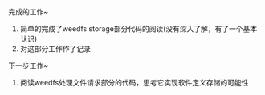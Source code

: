 完成的工作~

1. 简单的完成了weedfs storage部分代码的阅读(没有深入了解，有了一个基本认识)
2. 对这部分工作作了记录

下一步工作~

1. 阅读weedfs处理文件请求部分的代码，思考它实现软件定义存储的可能性